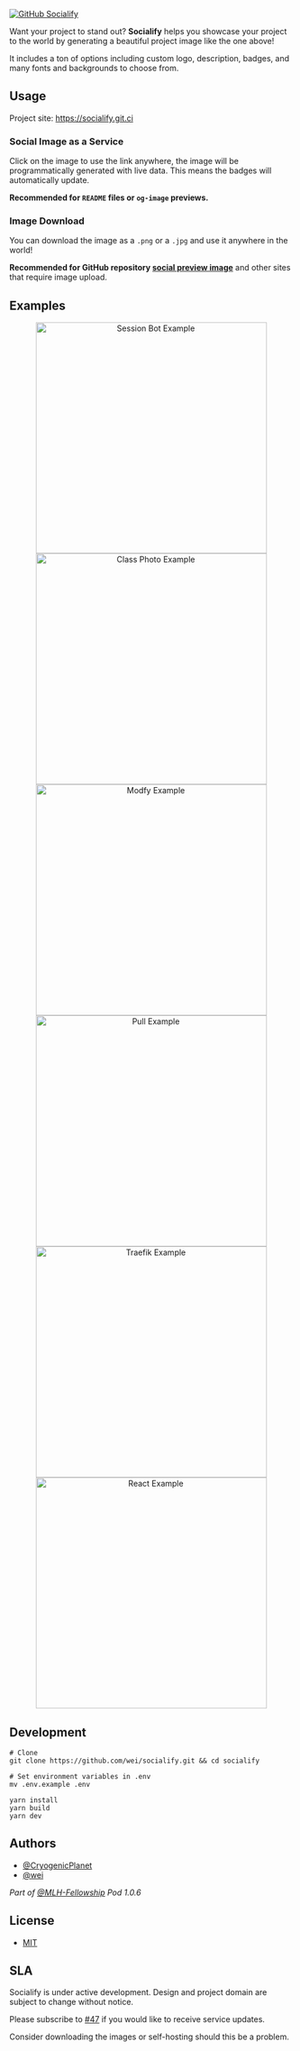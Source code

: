 [![GitHub Socialify][socialify-image]][socialify-edit-link]

Want your project to stand out? **Socialify** helps you showcase your project to the world by generating a beautiful project image like the one above!

It includes a ton of options including custom logo, description, badges, and many fonts and backgrounds to choose from.

## Usage

Project site: https://socialify.git.ci

### Social Image as a Service

Click on the image to use the link anywhere, the image will be programmatically generated with live data. This means the badges will automatically update.

**Recommended for `README` files or `og-image` previews.**

### Image Download

You can download the image as a `.png` or a `.jpg` and use it anywhere in the world!

**Recommended for GitHub repository [social preview image](https://docs.github.com/en/free-pro-team@latest/github/administering-a-repository/customizing-your-repositorys-social-media-preview)** and other sites that require image upload.

## Examples

<p align="center">
  <a href="https://socialify.git.ci/MLH-Fellowship/session-bot?theme=Light&logo=https%3A%2F%2Fgist.githack.com%2Fwei%2F13e3f6e161cb1d0709abd847102dc80c%2Fraw%2Fmlh-color-square.svg&language=1&font=Bitter&owner=0&pattern=Circuit+Board&forks=0&issues=0&pulls=0&description=1&stargazers=0">
    <img width="410" alt="Session Bot Example" src="https://user-images.githubusercontent.com/5880908/95606888-fc222d80-0a28-11eb-890b-4a6366ec0042.png" />
  </a>

  <a href="https://socialify.git.ci/MLH-Fellowship/class-photo?logo=https%3A%2F%2Favatars0.githubusercontent.com%2Fu%2F65834464%3Fs%3D200%26v%3D4&pattern=Diagonal+Stripes&stargazers=0&font=Inter&language=0">
    <img width="410" alt="Class Photo Example" src="https://user-images.githubusercontent.com/5880908/95606935-080def80-0a29-11eb-8f4f-e9c60413a4dc.png" />
  </a>

  <a href="https://socialify.git.ci/modfy/modfy.video?theme=Dark&logo=https%3A%2F%2Fmodfy.video%2Fimages%2Flogo.png&language=1&pulls=1&issues=1&forks=1&description=1&owner=1&pattern=Plus">
    <img width="410" alt="Modfy Example" src="https://user-images.githubusercontent.com/5880908/95606966-12c88480-0a29-11eb-9ef0-06c7054d0a50.png" />
  </a>

  <a href="https://socialify.git.ci/wei/pull?theme=Light&language=1&forks=1&issues=0&description=1&pattern=Floating+Cogs&font=Source+Code+Pro&logo=https%3A%2F%2Fgist.githack.com%2Fwei%2F40d98877c6ac5f917d78ccfe72a0f928%2Fraw%2Fpull-18h.svg">
    <img width="410" alt="Pull Example" src="https://user-images.githubusercontent.com/5880908/95607005-1eb44680-0a29-11eb-8984-037b8b394bd4.png" />
  </a>

  <a href="https://socialify.git.ci/traefik/traefik?owner=0&theme=Light&logo=https%3A%2F%2Fpbs.twimg.com%2Fmedia%2FCcZdW37UcAA9DZz%3Fformat%3Dpng%26name%3Dsmall&language=0&description=1&font=Rokkitt&pattern=Signal&forks=1&issues=0&pulls=1">
    <img width="410" alt="Traefik Example" src="https://user-images.githubusercontent.com/5880908/95607038-2aa00880-0a29-11eb-80c2-245dcea50421.png" />
  </a>

  <a href="https://socialify.git.ci/facebook/react?theme=Dark&pattern=Formal+Invitation&owner=0&pulls=1&language=0&font=Bitter&logo=data%3Aimage%2Fsvg%2Bxml%3Bbase64%2CPHN2ZyB4bWxucz0iaHR0cDovL3d3dy53My5vcmcvMjAwMC9zdmciIHZpZXdCb3g9Ii0xMS41IC0xMC4yMzE3NCAyMyAyMC40NjM0OCI%2BCiAgPHRpdGxlPlJlYWN0IExvZ288L3RpdGxlPgogIDxjaXJjbGUgY3g9IjAiIGN5PSIwIiByPSIyLjA1IiBmaWxsPSIjNjFkYWZiIi8%2BCiAgPGcgc3Ryb2tlPSIjNjFkYWZiIiBzdHJva2Utd2lkdGg9IjEiIGZpbGw9Im5vbmUiPgogICAgPGVsbGlwc2Ugcng9IjExIiByeT0iNC4yIi8%2BCiAgICA8ZWxsaXBzZSByeD0iMTEiIHJ5PSI0LjIiIHRyYW5zZm9ybT0icm90YXRlKDYwKSIvPgogICAgPGVsbGlwc2Ugcng9IjExIiByeT0iNC4yIiB0cmFuc2Zvcm09InJvdGF0ZSgxMjApIi8%2BCiAgPC9nPgo8L3N2Zz4K&forks=0&description=1">
    <img width="410" alt="React Example" src="https://user-images.githubusercontent.com/5880908/95607068-34c20700-0a29-11eb-8f4e-707844a71b13.png" />
  </a>
</p>

## Development

```shell
# Clone
git clone https://github.com/wei/socialify.git && cd socialify

# Set environment variables in .env
mv .env.example .env

yarn install
yarn build
yarn dev
```

## Authors

- [@CryogenicPlanet](https://github.com/CryogenicPlanet)
- [@wei](https://github.com/wei)

_Part of [@MLH-Fellowship](https://github.com/MLH-Fellowship) Pod 1.0.6_

## License

- [MIT](https://wei.mit-license.org)

## SLA

Socialify is under active development. Design and project domain are subject to change without notice.

Please subscribe to [#47](https://github.com/wei/socialify/issues/47) if you would like to receive service updates.

Consider downloading the images or self-hosting should this be a problem.

[socialify-image]: https://socialify.git.ci/wei/socialify/png?theme=Dark&language=1&owner=0&description=1&pattern=Charlie+Brown&issues=1&pulls=1&font=Inter&logo=https%3A%2F%2Fgist.githack.com%2Fwei%2F13e3f6e161cb1d0709abd847102dc80c%2Fraw%2Fmlh-white-square.svg
[socialify-edit-link]: https://socialify.git.ci/wei/socialify?theme=Dark&language=1&owner=0&description=1&pattern=Charlie+Brown&issues=1&pulls=1&font=Inter&logo=https%3A%2F%2Fgist.githack.com%2Fwei%2F13e3f6e161cb1d0709abd847102dc80c%2Fraw%2Fmlh-white-square.svg
